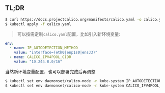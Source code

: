 ## TL;DR
```bash
$ curl https://docs.projectcalico.org/manifests/calico.yaml -o calico.yaml
$ kubectl apply -f calico.yaml
```

> 可以按需定制`calico.yaml`配置，比如引入新环境变量: 

```yaml
env:
  - name: IP_AUTODETECTION_METHOD
    value: "interface=(eth0|enp1s0|ens33)"
  - name: CALICO_IPV4POOL_CIDR
    value: "10.244.0.0/16"
```

当然新环境变量配置，也可以部署完成后再调整

```bash
$ kubectl set env daemonset/calico-node -n kube-system IP_AUTODETECTION_METHOD=interface="(eth0|enp1s0|ens33)"
$ kubectl set env daemonset/calico-node -n kube-system CALICO_IPV4POOL_CIDR=interface="10.244.0.0/16"
```